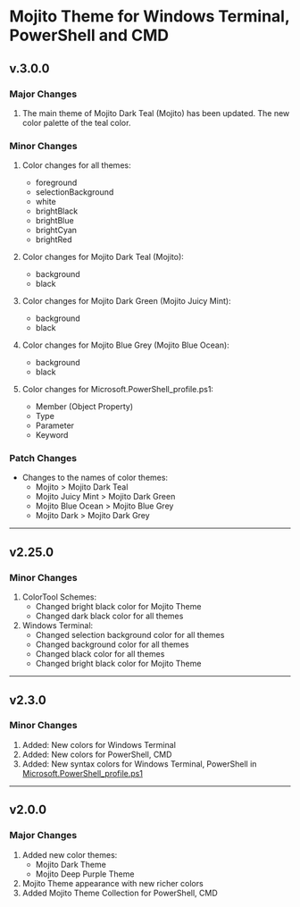 # Mojito Theme for Windows Terminal, PowerShell and CMD

## v.3.0.0

### Major Changes

1. The main theme of Mojito Dark Teal (Mojito) has been updated. The new color palette of the teal color.

### Minor Changes

1. Color changes for all themes:
    * foreground
    * selectionBackground
    * white
    * brightBlack
    * brightBlue
    * brightCyan
    * brightRed

1. Color changes for Mojito Dark Teal (Mojito):
    * background
    * black

1. Color changes for Mojito Dark Green (Mojito Juicy Mint):
    * background
    * black

1. Color changes for Mojito Blue Grey (Mojito Blue Ocean):
    * background
    * black

1. Color changes for Microsoft.PowerShell_profile.ps1:
    * Member (Object Property)
    * Type
    * Parameter
    * Keyword

### Patch Changes

* Changes to the names of color themes:
  * Mojito > Mojito Dark Teal
  * Mojito Juicy Mint > Mojito Dark Green
  * Mojito Blue Ocean > Mojito Blue Grey
  * Mojito Dark > Mojito Dark Grey

___

## v2.25.0

### Minor Changes

1. ColorTool Schemes:
    * Changed bright black color for Mojito Theme
    * Changed dark black color for all themes
2. Windows Terminal:
    * Changed selection background color for all themes
    * Changed background color for all themes
    * Changed black color for all themes
    * Changed bright black color for Mojito Theme

___

## v2.3.0

### Minor Changes

1. Added: New colors for Windows Terminal
1. Added: New colors for PowerShell, CMD
1. Added: New syntax colors for Windows Terminal, PowerShell in [Microsoft.PowerShell_profile.ps1](https://github.com/mishatoshi/mojito-windows-terminal/blob/master/Microsoft.PowerShell_profile.ps1)

___

## v2.0.0

### Major Changes

1. Added new color themes:
    * Mojito Dark Theme
    * Mojito Deep Purple Theme
1. Mojito Theme appearance with new richer colors
1. Added Mojito Theme Collection for PowerShell, CMD
